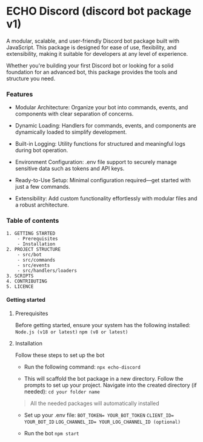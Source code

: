 # **ECHO Discord (discord bot package v1)**

A modular, scalable, and user-friendly Discord bot package built with JavaScript. This package is designed for ease of use, flexibility, and extensibility, making it suitable for developers at any level of experience.

Whether you're building your first Discord bot or looking for a solid foundation for an advanced bot, this package provides the tools and structure you need.

### **Features** 

- Modular Architecture: Organize your bot into commands, events, and components with clear separation of concerns.

- Dynamic Loading: Handlers for commands, events, and components are dynamically loaded to simplify development.

- Built-in Logging: Utility functions for structured and meaningful logs during bot operation.

- Environment Configuration: .env file support to securely manage sensitive data such as tokens and API keys.

- Ready-to-Use Setup: Minimal configuration required—get started with just a few commands.

- Extensibility: Add custom functionality effortlessly with modular files and a robust architecture.

### **Table of contents**

	1. GETTING STARTED 
		- Prerequisites 
		- Installation 
	2. PROJECT STRUCTURE
	    - src/bot
	    - src/commands
	    - src/events
	    - src/handlers/loaders
	3. SCRIPTS
	4. CONTRIBUTING 
	5. LICENCE 

#### **Getting started**

1. Prerequisites 

   Before getting started, ensure your system has the following installed:
   `Node.js (v18 or latest)`
   `npm (v8 or latest)`
   
1. Installation 

   Follow these steps to set up the bot 

    - Run the following command:
     `npx echo-discord`

    - This will scaffold the bot package in a new directory. Follow the prompts to set up your project.
     Navigate into the created directory (if needed):
     `cd your folder name`

   >All the needed packages will automatically installed 

    - Set up your .env file:
     `BOT_TOKEN= YOUR_BOT_TOKEN`
     `CLIENT_ID= YOUR_BOT_ID`
     `LOG_CHANNEL_ID= YOUR_LOG_CHANNEL_ID (optional)`
   
    - Run the bot 
     `npm start`

   


